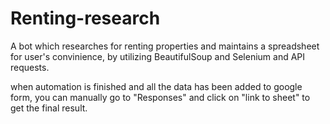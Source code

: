 # Renting-research
A bot which researches for renting properties and maintains a spreadsheet for user's convinience, by utilizing BeautifulSoup and Selenium and API requests.

when automation is finished and all the data has been added to google form, you can manually go to "Responses" and click on "link to sheet" to get the final result.
